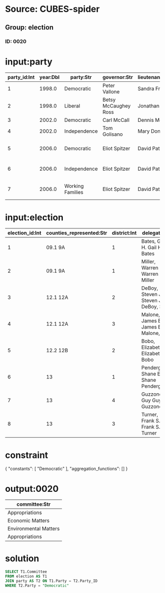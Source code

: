 # Source: CUBES-spider
## Group: election
### ID: 0020

# input:party

| party_id:Int | year:Dbl | party:Str | governor:Str | lieutenant_governor:Str | comptroller:Str | attorney_general:Str | us_senate:Str |
|---|---|---|---|---|---|---|---|
| 1 | 1998.0 | Democratic | Peter Vallone | Sandra Frankel | Carl McCall | Eliot Spitzer | Charles Schumer |
| 2 | 1998.0 | Liberal | Betsy McCaughey Ross | Jonathan Reiter | Carl McCall | Eliot Spitzer | Charles Schumer |
| 3 | 2002.0 | Democratic | Carl McCall | Dennis Mehiel | Alan Hevesi | Eliot Spitzer | (no election) |
| 4 | 2002.0 | Independence | Tom Golisano | Mary Donohue | John Faso | Eliot Spitzer | (no election) |
| 5 | 2006.0 | Democratic | Eliot Spitzer | David Paterson | Alan Hevesi | Andrew Cuomo | Hillary Rodham Clinton |
| 6 | 2006.0 | Independence | Eliot Spitzer | David Paterson | Alan Hevesi | Jeanine Pirro | Hillary Rodham Clinton |
| 7 | 2006.0 | Working Families | Eliot Spitzer | David Paterson | Alan Hevesi | Andrew Cuomo | Hillary Rodham Clinton |

# input:election

| election_id:Int | counties_represented:Str | district:Int | delegate:Str | party:Int | first_elected:Dbl | committee:Str |
|---|---|---|---|---|---|---|
| 1 | 09.1 9A | 1 | Bates, Gail H. Gail H. Bates | 1 | 2002.0 | Appropriations |
| 2 | 09.1 9A | 1 | Miller, Warren E. Warren E. Miller | 1 | 2003.0 | Economic Matters |
| 3 | 12.1 12A | 2 | DeBoy, Steven J. Sr. Steven J. DeBoy, Sr. | 2 | 2002.0 | Appropriations |
| 4 | 12.1 12A | 3 | Malone, James E. Jr. James E. Malone, Jr. | 2 | 1994.0 | Environmental Matters (Vice-Chair) |
| 5 | 12.2 12B | 2 | Bobo, Elizabeth Elizabeth Bobo | 3 | 1994.0 | Environmental Matters |
| 6 | 13 | 1 | Pendergrass, Shane E. Shane Pendergrass | 4 | 1994.0 | Health and Government Operations |
| 7 | 13 | 4 | Guzzone, Guy Guy Guzzone | 1 | 2006.0 | Appropriations |
| 8 | 13 | 3 | Turner, Frank S. Frank S. Turner | 7 | 1994.0 | Ways and Means |

# constraint

{
  "constants": [
    "Democratic"
  ],
  "aggregation_functions": []
}

# output:0020

| committee:Str |
|---|
| Appropriations |
| Economic Matters |
| Environmental Matters |
| Appropriations |

# solution

```sql
SELECT T1.Committee
FROM election AS T1
JOIN party AS T2 ON T1.Party = T2.Party_ID
WHERE T2.Party = "Democratic"
```
